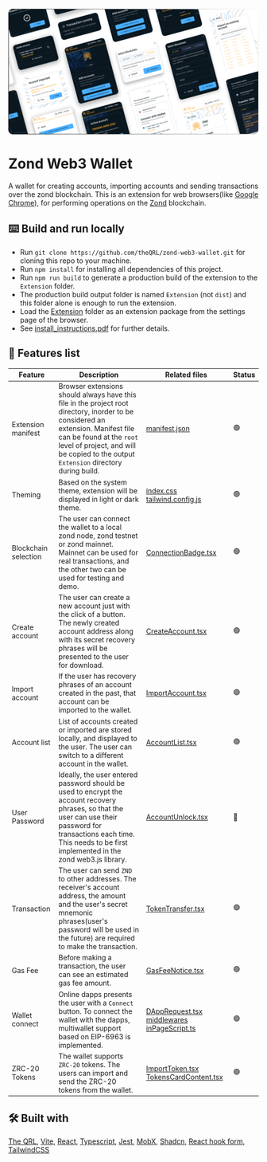 ![Zond Web3 Wallet Preview Cover](misc/zond_web3_wallet_preview_cover.png)

# Zond Web3 Wallet

A wallet for creating accounts, importing accounts and sending transactions over the zond blockchain. This is an extension for web browsers(like [Google Chrome](https://www.google.com/chrome/)), for performing operations on the [Zond](https://www.theqrl.org/blog/project-zond-qrls-next-generation-network-reaches-betatestnet/) blockchain.

## :keyboard: Build and run locally

- Run `git clone https://github.com/theQRL/zond-web3-wallet.git` for cloning this repo to your machine.
- Run `npm install` for installing all dependencies of this project.
- Run `npm run build` to generate a production build of the extension to the `Extension` folder.
- The production build output folder is named `Extension` (not `dist`) and this folder alone is enough to run the extension.
- Load the [Extension](Extension) folder as an extension package from the settings page of the browser.
- See [install_instructions.pdf](misc/install_instructions.pdf) for further details.

## :dna: Features list

| Feature              | Description                                                                                                                                                                                                                                           | Related files                                                                                                                                                                                                                       | Status         |
| -------------------- | ----------------------------------------------------------------------------------------------------------------------------------------------------------------------------------------------------------------------------------------------------- | ----------------------------------------------------------------------------------------------------------------------------------------------------------------------------------------------------------------------------------- | -------------- |
| Extension manifest   | Browser extensions should always have this file in the project root directory, inorder to be considered an extension. Manifest file can be found at the `root` level of project, and will be copied to the output `Extension` directory during build. | [manifest.json](manifest.json)                                                                                                                                                                                                      | :green_circle: |
| Theming              | Based on the system theme, extension will be displayed in light or dark theme.                                                                                                                                                                        | [index.css](src/index.css) [tailwind.config.js](tailwind.config.js)                                                                                                                                                                 | :green_circle: |
| Blockchain selection | The user can connect the wallet to a local zond node, zond testnet or zond mainnet. Mainnet can be used for real transactions, and the other two can be used for testing and demo.                                                                    | [ConnectionBadge.tsx](src/components/ZondWeb3Wallet/Body/Home/ConnectionBadge/ConnectionBadge.tsx)                                                                                                                                  | :green_circle: |
| Create account       | The user can create a new account just with the click of a button. The newly created account address along with its secret recovery phrases will be presented to the user for download.                                                               | [CreateAccount.tsx](src/components/ZondWeb3Wallet/Body/CreateAccount/CreateAccount.tsx)                                                                                                                                             | :green_circle: |
| Import account       | If the user has recovery phrases of an account created in the past, that account can be imported to the wallet.                                                                                                                                       | [ImportAccount.tsx](src/components/ZondWeb3Wallet/Body/ImportAccount/ImportAccount.tsx)                                                                                                                                             | :green_circle: |
| Account list         | List of accounts created or imported are stored locally, and displayed to the user. The user can switch to a different account in the wallet.                                                                                                         | [AccountList.tsx](src/components/ZondWeb3Wallet/Body/AccountList/AccountList.tsx)                                                                                                                                                   | :green_circle: |
| User Password        | Ideally, the user entered password should be used to encrypt the account recovery phrases, so that the user can use their password for transactions each time. This needs to be first implemented in the zond web3.js library.                        | [AccountUnlock.tsx](src/components/ZondWeb3Wallet/Body/Home/AccountUnlock/AccountUnlock.tsx)                                                                                                                                        | :red_circle:   |
| Transaction          | The user can send `ZND` to other addresses. The receiver's account address, the amount and the user's secret mnemonic phrases(user's password will be used in the future) are required to make the transaction.                                       | [TokenTransfer.tsx](src/components/ZondWeb3Wallet/Body/TokenTransfer/TokenTransfer.tsx)                                                                                                                                             | :green_circle: |
| Gas Fee              | Before making a transaction, the user can see an estimated gas fee amount.                                                                                                                                                                            | [GasFeeNotice.tsx](src/components/ZondWeb3Wallet/Body/TokenTransfer/GasFeeNotice/GasFeeNotice.tsx)                                                                                                                                  | :green_circle: |
| Wallet connect       | Online dapps presents the user with a `Connect` button. To connect the wallet with the dapps, multiwallet support based on EIP-6963 is implemented.                                                                                                   | [DAppRequest.tsx](src/components/ZondWeb3Wallet/DAppRequest/DAppRequest.tsx) [middlewares](src/scripts/middlewares) [inPageScript.ts](src/scripts/inPageScript.ts)                                                                  | :green_circle: |
| ZRC-20 Tokens        | The wallet supports `ZRC-20` tokens. The users can import and send the ZRC-20 tokens from the wallet.                                                                                                                                                 | [ImportToken.tsx](src/components/ZondWeb3Wallet/Body/ImportToken/ImportToken.tsx) [TokensCardContent.tsx](src/components/ZondWeb3Wallet/Body/Home/AccountCreateImport/ActiveAccountDisplay/TokensCardContent/TokensCardContent.tsx) | :green_circle: |

## :hammer_and_wrench: Built with

[The QRL](https://github.com/theQRL/QRL), [Vite](https://vitejs.dev/), [React](https://react.dev/), [Typescript](https://www.typescriptlang.org/), [Jest](https://jestjs.io/), [MobX](https://mobx.js.org/README.html), [Shadcn](https://ui.shadcn.com/), [React hook form](https://www.react-hook-form.com/), [TailwindCSS](https://tailwindcss.com/)
